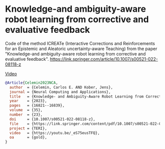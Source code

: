 # Knowledge-and ambiguity-aware robot learning from corrective and evaluative feedback
Code of the method ICREATe (Interactive Corrections and Reinforcements for an Epistemic and Aleatoric uncertainty-aware Teaching) from the paper "Knowledge-and ambiguity-aware robot learning from corrective and evaluative feedback".
https://link.springer.com/article/10.1007/s00521-022-08118-z

[Video](https://www.youtube.com/watch?v=_eS75eusTFQ&t=3s)

```bibtex
@Article{Celemin2023NCA,
  author  = {Celemin, Carlos E. AND Kober, Jens},
  journal = {Neural Computing and Applications},
  title   = {Knowledge- and Ambiguity-Aware Robot Learning from Corrective and Evaluative Feedback},
  year    = {2023},
  pages   = {16821--16839},
  volume  = {35},
  number  = {23},
  doi     = {10.1007/s00521-022-08118-z},
  file    = {https://link.springer.com/content/pdf/10.1007/s00521-022-08118-z.pdf},
  project = {TERI},
  video   = {https://youtu.be/_eS75eusTFQ},
  oa      = {gold},
}
```
